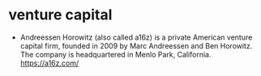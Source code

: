 # venture capital

* Andreessen Horowitz (also called a16z) is a private American venture capital firm, founded in 2009 by Marc Andreessen and Ben Horowitz. The company is headquartered in Menlo Park, California. https://a16z.com/
